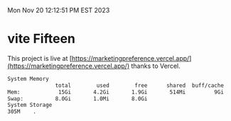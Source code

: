 Mon Nov 20 12:12:51 PM EST 2023

# vite Fifteen


This project is live at [https://marketingpreference.vercel.app/](https://marketingpreference.vercel.app/) thanks to Vercel.

```bash
System Memory
               total        used        free      shared  buff/cache   available
Mem:            15Gi       4.2Gi       1.9Gi       514Mi         9Gi        11Gi
Swap:          8.0Gi       1.0Mi       8.0Gi
System Storage
305M	.
